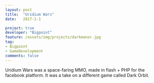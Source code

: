 ```yaml
---
layout: post
title:  "Uridium Wars"
date:   2017-1-1

project: true
developer: "Bigpoint"
feature: /assets/img/projects/darkmanor.jpg
tag:
- Bigpoint
- GameDevelopment
comments: false
---
```

Uridium Wars was a space-faring MMO, made in flash + PHP for the facebook platform. It was a take on a different game called Dark Orbit.
